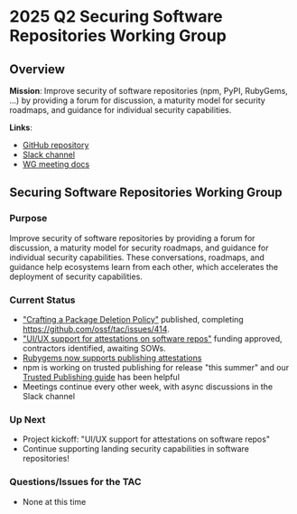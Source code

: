 # 2025 Q2 Securing Software Repositories Working Group

## Overview

**Mission**: Improve security of software repositories (npm, PyPI, RubyGems, ...) by providing a forum for discussion, a maturity model for security roadmaps, and guidance for individual security capabilities.

**Links**:
- [GitHub repository](https://github.com/ossf/wg-securing-software-repos)
- [Slack channel](https://openssf.slack.com/archives/C034CBLMQ9G)
- [WG meeting docs](https://docs.google.com/document/d/18Y8HxntL2RkcgqoFdhdLpj17e4MOSCdskP1IoDiuP1s/edit?usp=sharing)

## Securing Software Repositories Working Group

### Purpose

Improve security of software repositories by providing a forum for discussion, a maturity model for security roadmaps, and guidance for individual security capabilities. These conversations, roadmaps, and guidance help ecosystems learn from each other, which accelerates the deployment of security capabilities.

### Current Status

- ["Crafting a Package Deletion Policy"](https://repos.openssf.org/package-deletion-policies) published, completing https://github.com/ossf/tac/issues/414.
- ["UI/UX support for attestations on software repos"](https://github.com/ossf/tac/issues/424) funding approved, contractors identified, awaiting SOWs.
- [Rubygems now supports publishing attestations](https://github.com/rubygems/rubygems/pull/8239)
- npm is working on trusted publishing for release "this summer" and our [Trusted Publishing guide](https://repos.openssf.org/trusted-publishers-for-all-package-repositories) has been helpful
- Meetings continue every other week, with async discussions in the Slack channel

### Up Next

- Project kickoff: "UI/UX support for attestations on software repos"
- Continue supporting landing security capabilities in software repositories!

### Questions/Issues for the TAC

- None at this time
